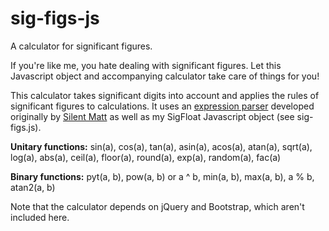 sig-figs-js
===========

A calculator for significant figures.

If you're like me, you hate dealing with significant figures. Let this Javascript object and accompanying calculator take
care of things for you!

This calculator takes significant digits into account and applies the rules of significant figures to calculations.
It uses an [expression parser](https://github.com/silentmatt/js-expression-eval/tree/master) developed originally by
[Silent Matt](http://www.silentmatt.com) as well as my SigFloat Javascript object (see sig-figs.js).

**Unitary functions:** sin(a), cos(a), tan(a), asin(a), acos(a), atan(a), sqrt(a), log(a), abs(a), ceil(a), floor(a), round(a), exp(a), random(a), fac(a)

**Binary functions:** pyt(a, b), pow(a, b) or a ^ b, min(a, b), max(a, b), a % b, atan2(a, b)

Note that the calculator depends on jQuery and Bootstrap, which aren't included here.
